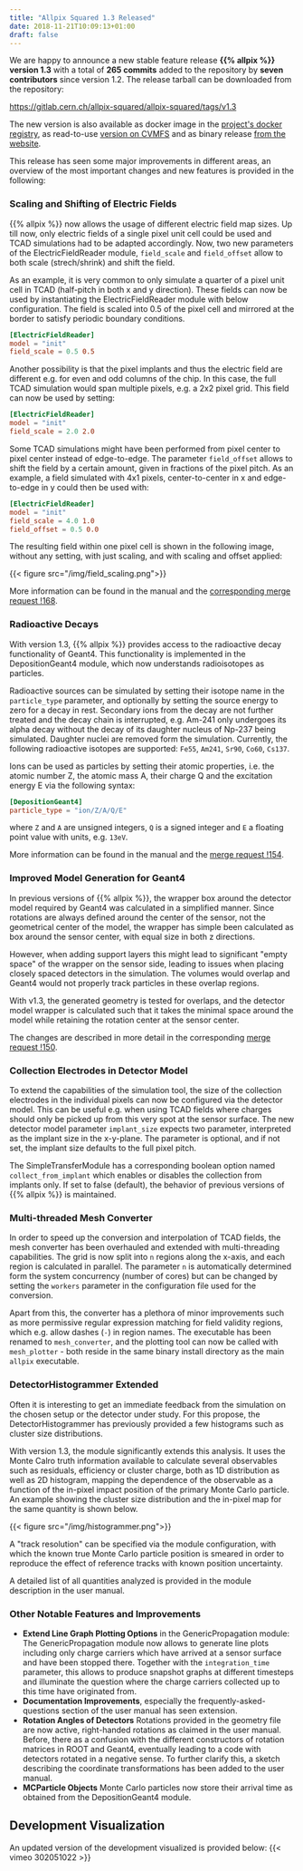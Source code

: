 ```yaml
---
title: "Allpix Squared 1.3 Released"
date: 2018-11-21T10:09:13+01:00
draft: false
---
```


We are happy to announce a new stable feature release **{{% allpix %}} version 1.3** with a total of **265 commits** added to the repository by **seven contributors** since version 1.2. The release tarball can be downloaded from the repository:

https://gitlab.cern.ch/allpix-squared/allpix-squared/tags/v1.3

The new version is also available as docker image in the [project's docker registry](https://gitlab.cern.ch/allpix-squared/allpix-squared/container_registry), as read-to-use [version on CVMFS](https://project-allpix-squared.web.cern.ch/project-allpix-squared/usermanual/allpix-manualch10.html#x11-15200010.4.1) and as binary release [from the website](https://project-allpix-squared.web.cern.ch/project-allpix-squared/releases/).

This release has seen some major improvements in different areas, an overview of the most important changes and new features is provided in the following:
<!--more-->

### Scaling and Shifting of Electric Fields

{{% allpix %}} now allows the usage of different electric field map sizes. Up till now, only electric fields of a single pixel unit cell could be used and TCAD simulations had to be adapted accordingly. Now, two new parameters of the ElectricFieldReader module, `field_scale` and `field_offset` allow to both scale (strech/shrink) and shift the field.

As an example, it is very common to only simulate a quarter of a pixel unit cell in TCAD (half-pitch in both x and y direction). These fields can now be used by instantiating the ElectricFieldReader module with below configuration. The field is scaled into 0.5 of the pixel cell and mirrored at the border to satisfy periodic boundary conditions.

```toml
[ElectricFieldReader]
model = "init"
field_scale = 0.5 0.5
```

Another possibility is that the pixel implants and thus the electric field are different e.g. for even and odd columns of the chip. In this case, the full TCAD simulation would span multiple pixels, e.g. a 2x2 pixel grid. This field can now be used by setting:

```toml
[ElectricFieldReader]
model = "init"
field_scale = 2.0 2.0
```

Some TCAD simulations might have been performed from pixel center to pixel center instead of edge-to-edge. The parameter `field_offset` allows to shift the field by a certain amount, given in fractions of the pixel pitch. As an example, a field simulated with 4x1 pixels, center-to-center in x and edge-to-edge in y could then be used with:

```toml
[ElectricFieldReader]
model = "init"
field_scale = 4.0 1.0
field_offset = 0.5 0.0
```

The resulting field within one pixel cell is shown in the following image, without any setting, with just scaling, and with scaling and offset applied:

{{< figure src="/img/field_scaling.png">}}

More information can be found in the manual and the [corresponding merge request !168](https://gitlab.cern.ch/allpix-squared/allpix-squared/merge_requests/168).

### Radioactive Decays

With version 1.3, {{% allpix %}} provides access to the radioactive decay functionality of Geant4. This functionality is implemented in the DepositionGeant4 module, which now understands radioisotopes as particles.

Radioactive sources can be simulated by setting their isotope name in the `particle_type` parameter, and optionally by setting the source energy to zero for a decay in rest.
Secondary ions from the decay are not further treated and the decay chain is interrupted, e.g. Am-241 only undergoes its alpha decay without the decay of its daughter nucleus of Np-237 being simulated. Daughter nuclei are removed form the simulation.
Currently, the following radioactive isotopes are supported: `Fe55`, `Am241`, `Sr90`, `Co60`, `Cs137`.

Ions can be used as particles by setting their atomic properties, i.e. the atomic number Z, the atomic mass A, their charge Q and the excitation energy E via the following syntax:

```toml
[DepositionGeant4]
particle_type = "ion/Z/A/Q/E"
```

where `Z` and `A` are unsigned integers, `Q` is a signed integer and `E` a floating point value with units, e.g. `13eV`.

More information can be found in the manual and the [merge request !154](https://gitlab.cern.ch/allpix-squared/allpix-squared/merge_requests/154).


### Improved Model Generation for Geant4

In previous versions of  {{% allpix %}}, the wrapper box around the detector model required by Geant4 was calculated in a simplified manner.
Since rotations are always defined around the center of the sensor, not the geometrical center of the model, the wrapper has simple been calculated as box around the sensor center, with equal size in both z directions.

However, when adding support layers this might lead to significant "empty space" of the wrapper on the sensor side, leading to issues when placing closely spaced detectors in the simulation. The volumes would overlap and Geant4 would not properly track particles in these overlap regions.

With v1.3, the generated geometry is tested for overlaps, and the detector model wrapper is calculated such that it takes the minimal space around the model while retaining the rotation center at the sensor center.

The changes are described in more detail in the corresponding [merge request !150](https://gitlab.cern.ch/allpix-squared/allpix-squared/merge_requests/150).


### Collection Electrodes in Detector Model

To extend the capabilities of the simulation tool, the size of the collection electrodes in the individual pixels can now be configured via the detector model. This can be useful e.g. when using TCAD fields where charges should only be picked up from this very spot at the sensor surface.
The new detector model parameter `implant_size` expects two parameter, interpreted as the implant size in the x-y-plane. The parameter is optional, and if not set, the implant size defaults to the full pixel pitch.

The SimpleTransferModule has a corresponding boolean option named `collect_from_implant` which enables or disables the collection from implants only. If set to false (default), the behavior of previous versions of {{% allpix %}} is maintained.


### Multi-threaded Mesh Converter

In order to speed up the conversion and interpolation of TCAD fields, the mesh converter has been overhauled and extended with multi-threading capabilities. The grid is now split into `n` regions along the x-axis, and each region is calculated in parallel. The parameter `n` is automatically determined form the system concurrency (number of cores) but can be changed by setting the `workers` parameter in the configuration file used for the conversion.

Apart from this, the converter has a plethora of minor improvements such as more permissive regular expression matching for field validity regions, which e.g. allow dashes (`-`) in region names. The executable has been renamed to `mesh_converter`, and the plotting tool can now be called with `mesh_plotter` - both reside in the same binary install directory as the main `allpix` executable.


### DetectorHistogrammer Extended

Often it is interesting to get an immediate feedback from the simulation on the chosen setup or the detector under study.
For this propose, the DetectorHistogrammer has previously provided a few histograms such as cluster size distributions.

With version 1.3, the module significantly extends this analysis. It uses the Monte Calro truth information available to calculate several observables such as residuals, efficiency or cluster charge, both as 1D distribution as well as 2D histogram, mapping the dependence of the observable as a function of the in-pixel impact position of the primary Monte Carlo particle.
An example showing the cluster size distribution and the in-pixel map for the same quantity is shown below.

{{< figure src="/img/histogrammer.png">}}

A "track resolution" can be specified via the module configuration, with which the known true Monte Carlo particle position is smeared in order to reproduce the effect of reference tracks with known position uncertainty.

A detailed list of all quantities analyzed is provided in the module description in the user manual.


### Other Notable Features and Improvements

* **Extend Line Graph Plotting Options** in the GenericPropagation module:
    The GenericPropagation module now allows to generate line plots including only charge carriers which have arrived at a sensor surface and have been stopped there. Together with the `integration_time` parameter, this allows to produce snapshot graphs at different timesteps and illuminate the question where the charge carriers collected up to this time have originated from.
* **Documentation Improvements**, especially the frequently-asked-questions section of the user manual has seen extension.
* **Rotation Angles of Detectors**
    Rotations provided in the geometry file are now active, right-handed rotations as claimed in the user manual. Before, there as a confusion with the different constructors of rotation matrices in ROOT and Geant4, eventually leading to a code with detectors rotated in a negative sense. To further clarify this, a sketch describing the coordinate transformations has been added to the user manual.
* **MCParticle Objects**
    Monte Carlo particles now store their arrival time as obtained from the DepositionGeant4 module.

## Development Visualization

An updated version of the development visualized is provided below:
{{< vimeo 302051022 >}}
